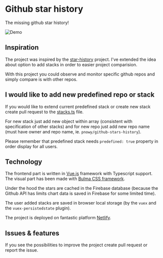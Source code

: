 # Github star history

The missing github star history!

![Demo](demo.gif)

## Inspiration

The project was inspired by the [star-history](https://github.com/timqian/star-history) project.
I've extended the idea about option to add stacks in order to easier project comparision.

With this project you could observe and monitor specific github repos and simply compare is with other repos. 

## I would like to add new predefined repo or stack

If you would like to extend current predefined stack or create new stack create pull request to the 
[stacks.ts](https://github.com/pnowy/github-stars-history/blob/master/src/data/stacks.ts) file.

For new stack just add new object within array (consistent with specification of other stacks) and for new repo just
add new repo name (must have owner and repo name, ie. `pnowy/github-stars-history`).

Please remember that predefined stack needs `predefined: true` property in order display for all users. 

## Technology

The frontend part is written in [Vue.js](https://vuejs.org/) framework with Typescript support. The visual part has been made with [Bulma CSS framework](https://bulma.io/).

Under the hood the stars are cached in the Firebase database (because the Github API has limits chart data is saved in Firebase
for some limited time).

The user added stacks are saved in browser local storage (by the `vuex` and the `vuex-persistedstate` plugin).

The project is deployed on fantastic platform [Netlify](https://www.netlify.com/).

## Issues & features

If you see the possibilities to improve the project create pull request or report the issue.
